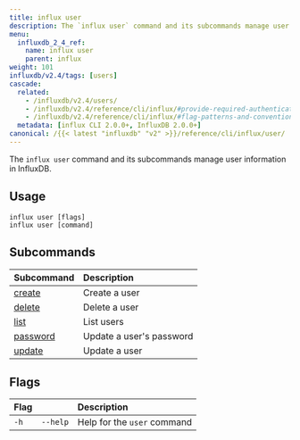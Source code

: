 ```yaml
---
title: influx user
description: The `influx user` command and its subcommands manage user information in InfluxDB.
menu:
  influxdb_2_4_ref:
    name: influx user
    parent: influx
weight: 101
influxdb/v2.4/tags: [users]
cascade:
  related:
    - /influxdb/v2.4/users/
    - /influxdb/v2.4/reference/cli/influx/#provide-required-authentication-credentials, influx CLI—Provide required authentication credentials
    - /influxdb/v2.4/reference/cli/influx/#flag-patterns-and-conventions, influx CLI—Flag patterns and conventions
  metadata: [influx CLI 2.0.0+, InfluxDB 2.0.0+]
canonical: /{{< latest "influxdb" "v2" >}}/reference/cli/influx/user/
---
```


The `influx user` command and its subcommands manage user information in InfluxDB.

## Usage
```
influx user [flags]
influx user [command]
```

## Subcommands
| Subcommand                                                    | Description              |
|:----------                                                    |:-----------              |
| [create](/influxdb/v2.4/reference/cli/influx/user/create)     | Create a user            |
| [delete](/influxdb/v2.4/reference/cli/influx/user/delete)     | Delete a user            |
| [list](/influxdb/v2.4/reference/cli/influx/user/list)         | List users               |
| [password](/influxdb/v2.4/reference/cli/influx/user/password) | Update a user's password |
| [update](/influxdb/v2.4/reference/cli/influx/user/update)     | Update a user            |

## Flags
| Flag |          | Description                 |
|:---- |:---      |:-----------                 |
| `-h` | `--help` | Help for the `user` command |
